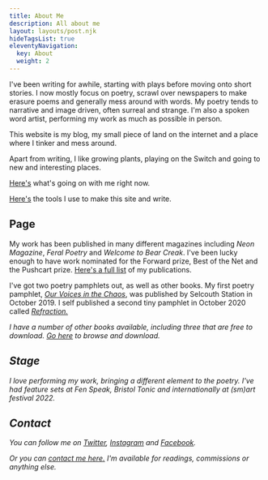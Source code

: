 ```yaml
---
title: About Me
description: All about me
layout: layouts/post.njk
hideTagsList: true
eleventyNavigation:
  key: About
  weight: 2
---
```


I've been writing for awhile, starting with plays before moving onto short stories. I now mostly focus on poetry, scrawl over newspapers to make erasure poems and generally mess around with words. My poetry tends to narrative and image driven, often surreal and strange. I'm also a spoken word artist, performing my work as much as possible in person.

This website is my blog, my small piece of land on the internet and a place where I tinker and mess around.

Apart from writing, I like growing plants, playing on the Switch and going to new and interesting places.

[Here's](https://notes.davidralphlewis.co.uk/now) what's going on with me right now.

[Here's](https://notes.davidralphlewis.co.uk/tools-i-use) the tools I use to make this site and write.

## Page

My work has been published in many different magazines including *Neon Magazine*, *Feral Poetry* and *Welcome to Bear Creak*. I've been lucky enough to have work nominated for the Forward prize, Best of the Net and the Pushcart prize. [Here's a full list](/publications/) of my publications.

I've got two poetry pamphlets out, as well as other books. My first poetry pamphlet, <em><a href="/ourvoicesinthechaos/">Our Voices in the Chaos</a></em>, was published by Selcouth Station in October 2019. I self published a second tiny pamphlet in October 2020 called <em><a href="/refractionpamphlet/">Refraction.</a>

I have a number of other books available, including three that are free to download. [Go here](/books/) to browse and download.

## Stage

I love performing my work, bringing a different element to the poetry. I've had feature sets at Fen Speak, Bristol Tonic and internationally at (sm)art festival 2022.

## Contact 

You can follow me on [Twitter](https://www.twitter.com/davidralphlewis), [Instagram](https://www.Instagram.com/davidralphlewis) and [Facebook](https://www.facebook.com/davidralphlewis).

Or you can [contact me here.](mailto:contact@davidralphlewis.co.uk) I'm available for readings, commissions or anything else.
